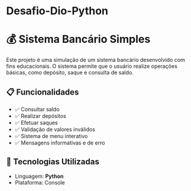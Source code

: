 # Desafio-Dio-Python

# 💰 Sistema Bancário Simples

Este projeto é uma simulação de um sistema bancário desenvolvido com fins educacionais. O sistema permite que o usuário realize operações básicas, como depósito, saque e consulta de saldo.

## 📋 Funcionalidades

- ✅ Consultar saldo
- ✅ Realizar depósitos
- ✅ Efetuar saques
- ✅ Validação de valores inválidos
- ✅ Sistema de menu interativo
- ✅ Mensagens informativas e de erro

## 🚀 Tecnologias Utilizadas

- Linguagem: **Python** 
- Plataforma: Console
